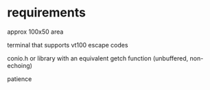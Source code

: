 # requirements

approx 100x50 area

terminal that supports vt100 escape codes

conio.h or library with an equivalent getch function (unbuffered, non-echoing)

patience